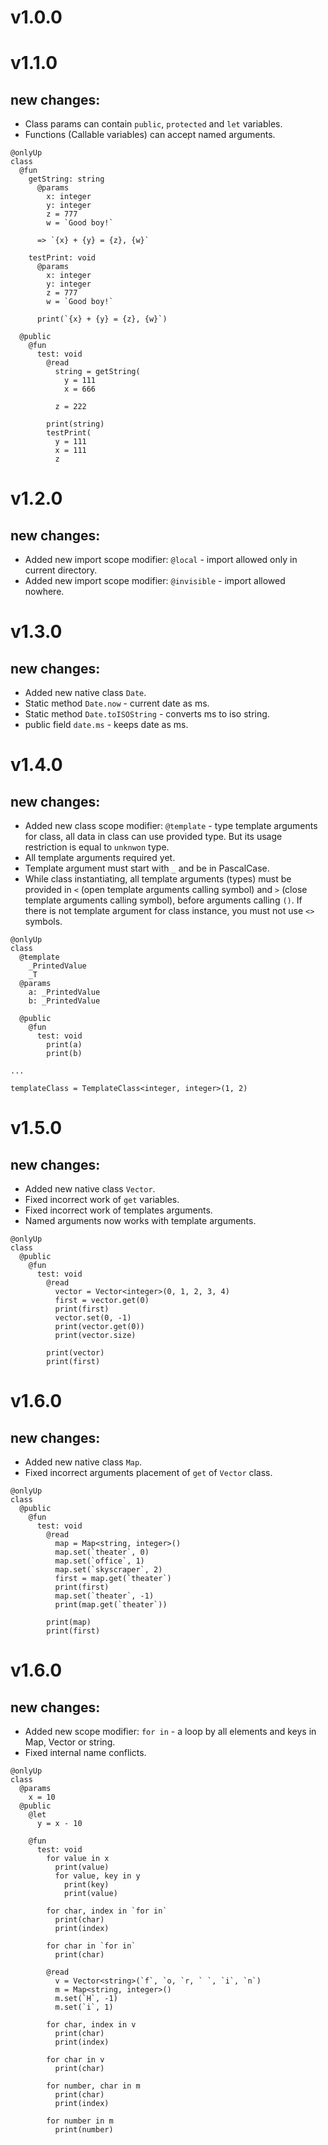 # v1.0.0
# v1.1.0
## new changes:
- Class params can contain `public`, `protected` and `let` variables.
- Functions (Callable variables) can accept named arguments.
```
@onlyUp
class
  @fun
    getString: string
      @params
        x: integer
        y: integer
        z = 777
        w = `Good boy!`

      => `{x} + {y} = {z}, {w}`

    testPrint: void
      @params
        x: integer
        y: integer
        z = 777
        w = `Good boy!`

      print(`{x} + {y} = {z}, {w}`)

  @public
    @fun
      test: void
        @read
          string = getString(
            y = 111
            x = 666

          z = 222

        print(string)
        testPrint(
          y = 111
          x = 111
          z
```
# v1.2.0
## new changes:
- Added new import scope modifier: `@local` - import allowed only in current directory.
- Added new import scope modifier: `@invisible` - import allowed nowhere.
# v1.3.0
## new changes:
- Added new native class `Date`.
- Static method `Date.now` - current date as ms.
- Static method `Date.toISOString` - converts ms to iso string.
- public field `date.ms` - keeps date as ms.
# v1.4.0
## new changes:
- Added new class scope modifier: `@template` - type template arguments for class, all data in class can use provided type. But its usage restriction is equal to `unknwon` type.
- All template arguments required yet.
- Template argument must start with `_` and be in PascalCase.
- While class instantiating, all template arguments (types) must be provided in `<` (open template arguments calling symbol) and `>` (close template arguments calling symbol), before arguments calling `()`. If there is not template argument for class instance, you must not use `<>` symbols.
```
@onlyUp
class
  @template
    _PrintedValue
    _T
  @params
    a: _PrintedValue
    b: _PrintedValue

  @public
    @fun
      test: void
        print(a)
        print(b)
        
...

templateClass = TemplateClass<integer, integer>(1, 2)
```
# v1.5.0
## new changes:
- Added new native class `Vector`.
- Fixed incorrect work of `get` variables.
- Fixed incorrect work of templates arguments.
- Named arguments now works with template arguments.
```
@onlyUp
class
  @public
    @fun
      test: void
        @read
          vector = Vector<integer>(0, 1, 2, 3, 4)
          first = vector.get(0)
          print(first)
          vector.set(0, -1)
          print(vector.get(0))
          print(vector.size)

        print(vector)
        print(first)
```
# v1.6.0
## new changes:
- Added new native class `Map`.
- Fixed incorrect arguments placement of `get` of `Vector` class.
```
@onlyUp
class
  @public
    @fun
      test: void
        @read
          map = Map<string, integer>()
          map.set(`theater`, 0)
          map.set(`office`, 1)
          map.set(`skyscraper`, 2)
          first = map.get(`theater`)
          print(first)
          map.set(`theater`, -1)
          print(map.get(`theater`))

        print(map)
        print(first)
```
# v1.6.0
## new changes:
- Added new scope modifier: `for in` - a loop by all elements and keys in Map, Vector or string.
- Fixed internal name conflicts.
```
@onlyUp
class
  @params
    x = 10
  @public
    @let
      y = x - 10

    @fun
      test: void
        for value in x
          print(value)
          for value, key in y
            print(key)
            print(value)

        for char, index in `for in`
          print(char)
          print(index)

        for char in `for in`
          print(char)

        @read
          v = Vector<string>(`f`, `o, `r, ` `, `i`, `n`)
          m = Map<string, integer>()
          m.set(`H`, -1)
          m.set(`i`, 1)

        for char, index in v
          print(char)
          print(index)

        for char in v
          print(char)

        for number, char in m
          print(char)
          print(index)

        for number in m
          print(number)
```
